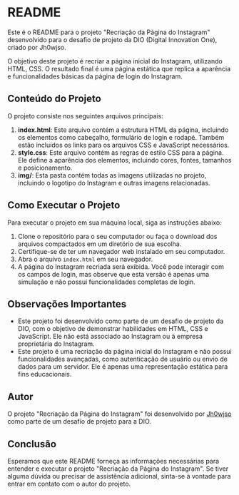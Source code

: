 
# README

Este é o README para o projeto "Recriação da Página do Instagram" desenvolvido para o desafio de projeto da DIO (Digital Innovation One), criado por Jh0wjso.

O objetivo deste projeto é recriar a página inicial do Instagram, utilizando HTML, CSS. O resultado final é uma página estática que replica a aparência e funcionalidades básicas da página de login do Instagram.

## Conteúdo do Projeto

O projeto consiste nos seguintes arquivos principais:

1. **index.html**: Este arquivo contém a estrutura HTML da página, incluindo os elementos como cabeçalho, formulário de login e rodapé. Também estão incluídos os links para os arquivos CSS e JavaScript necessários.
2. **style.css**: Este arquivo contém as regras de estilo CSS para a página. Ele define a aparência dos elementos, incluindo cores, fontes, tamanhos e posicionamento.
3. **img/**: Esta pasta contém todas as imagens utilizadas no projeto, incluindo o logotipo do Instagram e outras imagens relacionadas.

## Como Executar o Projeto

Para executar o projeto em sua máquina local, siga as instruções abaixo:

1. Clone o repositório para o seu computador ou faça o download dos arquivos compactados em um diretório de sua escolha.
2. Certifique-se de ter um navegador web instalado em seu computador.
3. Abra o arquivo `index.html` em seu navegador.
4. A página do Instagram recriada será exibida. Você pode interagir com os campos de login, mas observe que esta versão é apenas uma simulação e não possui funcionalidades completas de login.

## Observações Importantes

- Este projeto foi desenvolvido como parte de um desafio de projeto da DIO, com o objetivo de demonstrar habilidades em HTML, CSS e JavaScript. Ele não está associado ao Instagram ou à empresa proprietária do Instagram.
- Este projeto é uma recriação da página inicial do Instagram e não possui funcionalidades avançadas, como autenticação de usuário ou envio de dados para um servidor. Ele é apenas uma representação estática para fins educacionais.

## Autor

O projeto "Recriação da Página do Instagram" foi desenvolvido por [Jh0wjso](https://github.com/Jh0wjso) como parte de um desafio de projeto para a DIO.

## Conclusão

Esperamos que este README forneça as informações necessárias para entender e executar o projeto "Recriação da Página do Instagram". Se tiver alguma dúvida ou precisar de assistência adicional, sinta-se à vontade para entrar em contato com o autor do projeto.
